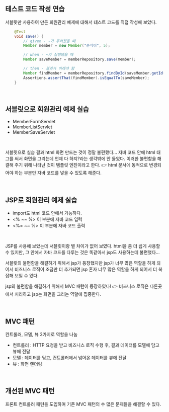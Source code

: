 ## 테스트 코드 작성 연습

서블릿만 사용하여 만든 회원관리 예제에 대해서 테스트 코드를 직접 작성해 보았다.

```java
    @Test
    void save() {
        // given - ~가 주어졌을 때
        Member member = new Member("춘식이", 5);

        // when - ~가 실행됐을 때
        Member saveMember = memberRepository.save(member);

        // then - 결과가 이래야 함
        Member findMember = memberRepository.findById(saveMember.getId());
        Assertions.assertThat(findMember).isEqualTo(saveMember);
    }
```
<br>

## 서블릿으로 회원관리 예제 실습

- MemberFormServlet
- MemberListServlet
- MemberSaveServlet

<br>

서블릿으로 실습 결과 html 화면 만드는 것이 정말 불편했다... 자바 코드 안에 html 태그를 써서 화면을 그리는데 언제 다 하지?라는 생각밖에 안 들었다.
이러한 불편함을 해결해 주기 위해 나타난 것이 탬플릿 엔진이라고 한다. 👉 html 문서에 동적으로 변경되어야 하는 부분만 자바 코드를 넣을 수 있도록 해준다.

<br>

## JSP로 회원관리 예제 실습
- import도 html 코드 안에서 가능하다.
- <% ~~ %> 이 부분에 자바 코드 입력
- <%= ~~ %> 이 부분에 자바 코드 출력

<br>

JSP를 사용해 보았는데 서블릿이랑 별 차이가 없어 보였다. html을 좀 더 쉽게 사용할 수 있지만, 그 안에서 자바 코드를 다루는 것은 똑같아서 jsp도 사용하는데 불편했다... 


서블릿의 불편함을 해결하기 위해서 jsp가 등장했지만 jsp가 너무 많은 역할을 하게 되어서 비즈니스 로직이 조금만 더 추가되면 jsp 혼자 너무 많은 역할을 하게 되어서 더 복잡해 보일 수 있다.


jsp의 불편함을 해결하기 위해서 MVC 패턴이 등장하였다! 👉 비즈니스 로직은 다른곳에서 처리하고 jsp는 화면을 그리는 역할에 집중한다.

<br>

## MVC 패턴
컨트롤러, 모델, 뷰 3가지로 역할을 나눔

- 컨트롤러 : HTTP 요청을 받고 비즈니스 로직 수행 후, 결과 데이터를 모델에 담고 뷰에 전달
- 모델 : 데이터를 담고, 컨트롤러에서 넘어온 데이터를 뷰에 전달
- 뷰 : 화면 렌더링

<br>

## 개선된 MVC 패턴
프론트 컨트롤러 패턴을 도입하여 기존 MVC 패턴의 수 많은 문제들을 해결할 수 있다.
